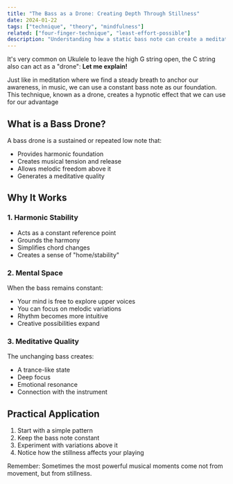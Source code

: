 ```yaml
---
title: "The Bass as a Drone: Creating Depth Through Stillness"
date: 2024-01-22
tags: ["technique", "theory", "mindfulness"]
related: ["four-finger-technique", "least-effort-possible"]
description: "Understanding how a static bass note can create a meditative foundation for your playing"
---
```

It's very common on Ukulele to leave the high G string open, the C string also can act as a "drone": **Let me explain!**

Just like in meditation where we find a steady breath to anchor our awareness, in music, we can use a constant bass note as our foundation. This technique, known as a drone, creates a hypnotic effect that we can use for our advantage

## What is a Bass Drone?

A bass drone is a sustained or repeated low note that:
- Provides harmonic foundation
- Creates musical tension and release
- Allows melodic freedom above it
- Generates a meditative quality

## Why It Works

### 1. Harmonic Stability
- Acts as a constant reference point
- Grounds the harmony
- Simplifies chord changes
- Creates a sense of "home/stability"

### 2. Mental Space
When the bass remains constant:
- Your mind is free to explore upper voices
- You can focus on melodic variations
- Rhythm becomes more intuitive
- Creative possibilities expand

### 3. Meditative Quality
The unchanging bass creates:
- A trance-like state
- Deep focus
- Emotional resonance
- Connection with the instrument

## Practical Application

1. Start with a simple pattern
2. Keep the bass note constant
3. Experiment with variations above it
4. Notice how the stillness affects your playing

Remember: Sometimes the most powerful musical moments come not from movement, but from stillness.